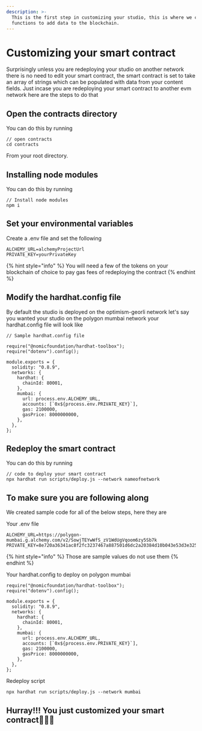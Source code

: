 ```yaml
---
description: >-
  This is the first step in customizing your studio, this is where we call
  functions to add data to the blockchain.
---
```


# Customizing your smart contract

Surprisingly unless you are redeploying your studio on another network there is no need to edit your smart contract, the smart contract is set to take an array of strings which can be populated with data from your content fields. Just incase you are redeploying your smart contract to another evm network here are the steps to do that

## Open the contracts directory

You can do this by running

```
// open contracts
cd contracts
```

From your root directory.

## Installing node modules

You can do this by running

```
// Install node modules
npm i
```

## Set your environmental variables

Create a .env file and set the following

```
ALCHEMY_URL=alchemyProjectUrl
PRIVATE_KEY=yourPrivateKey
```

{% hint style="info" %}
You will need a few of the tokens on your blockchain of choice to pay gas fees of redeploying the contract
{% endhint %}

## Modify the hardhat.config file

By default the studio is deployed on the optimism-georli network let's say you wanted your studio on the polygon mumbai network your hardhat.config file will look like

```
// Sample hardhat.config file

require("@nomicfoundation/hardhat-toolbox");
require("dotenv").config();

module.exports = {
  solidity: "0.8.9",
  networks: {
    hardhat: {
      chainId: 80001,
    },
    mumbai: {
      url: process.env.ALCHEMY_URL,
      accounts: [`0x${process.env.PRIVATE_KEY}`],
      gas: 2100000,
      gasPrice: 8000000000,
    },
  },
};
```

## Redeploy the smart contract

You can do this by running

```
// code to deploy your smart contract
npx hardhat run scripts/deploy.js --network nameofnetwork
```



## To make sure you are following along

We created sample code for all of the below steps, here they are

Your .env file

```properties
ALCHEMY_URL=https://polygon-mumbai.g.alchemy.com/v2/SowjTEYwWfS_zV1WdUgVqoom6zy5Sb7k
PRIVATE_KEY=8e720a36341ac8f2fc3237467a887501d6dc2a20384d10b043e53d3e32538960
```

{% hint style="info" %}
Those are sample values do not use them
{% endhint %}

Your hardhat.config to deploy on polygon mumbai

```
require("@nomicfoundation/hardhat-toolbox");
require("dotenv").config();

module.exports = {
  solidity: "0.8.9",
  networks: {
    hardhat: {
      chainId: 80001,
    },
    mumbai: {
      url: process.env.ALCHEMY_URL,
      accounts: [`0x${process.env.PRIVATE_KEY}`],
      gas: 2100000,
      gasPrice: 8000000000,
    },
  },
};
```

Redeploy script

```
npx hardhat run scripts/deploy.js --network mumbai
```

## Hurray!!! You just customized your smart contract🎉🎉🎉
